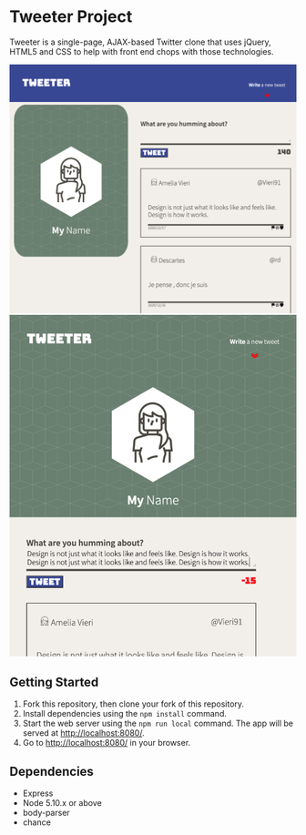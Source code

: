 # Tweeter Project

Tweeter is a single-page, AJAX-based Twitter clone that uses jQuery, HTML5 and CSS to help with front end chops with those technologies.

!["Screenshot of tweet page on desktop"](https://github.com/celsinga/tweeter/blob/master/docs/tweeter-desktop.png?raw=true)
!["Screenshot of tweet page on tablet"](https://github.com/celsinga/tweeter/blob/master/docs/tweeter-tablet.png?raw=true)

## Getting Started

1. Fork this repository, then clone your fork of this repository.
2. Install dependencies using the `npm install` command.
3. Start the web server using the `npm run local` command. The app will be served at <http://localhost:8080/>.
4. Go to <http://localhost:8080/> in your browser.

## Dependencies

- Express
- Node 5.10.x or above
- body-parser
- chance
